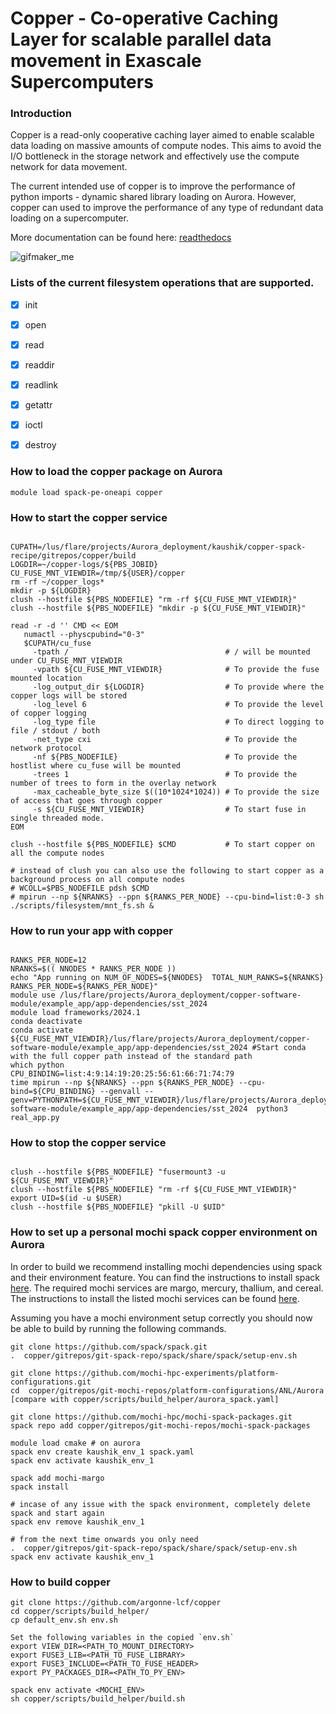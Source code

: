 # Copper - Co-operative Caching Layer for scalable parallel data movement in Exascale Supercomputers

### Introduction 

Copper is a read-only cooperative caching layer aimed to enable scalable data loading on massive amounts of compute nodes. This aims to avoid the I/O bottleneck in the storage network and effectively use the compute network for data movement. 

The current intended use of copper is to improve the performance of python imports - dynamic shared library loading on Aurora. However, copper can used to improve the performance of any type of redundant data loading on a supercomputer. 

More documentation can be found here: [readthedocs](https://alcf-copper-docs.readthedocs.io/en/latest/)

![gifmaker_me](https://github.com/user-attachments/assets/9a6a12a0-2003-42a0-80e2-330305c38524)



### Lists of the current filesystem operations that are supported.

- [x] init
- [x] open
- [x] read
- [x] readdir
- [x] readlink
- [x] getattr
- [x] ioctl
- [x] destroy



### How to load the copper package on Aurora

```
module load spack-pe-oneapi copper
```


### How to start the copper service

```

CUPATH=/lus/flare/projects/Aurora_deployment/kaushik/copper-spack-recipe/gitrepos/copper/build
LOGDIR=~/copper-logs/${PBS_JOBID}
CU_FUSE_MNT_VIEWDIR=/tmp/${USER}/copper
rm -rf ~/copper_logs*
mkdir -p ${LOGDIR}
clush --hostfile ${PBS_NODEFILE} "rm -rf ${CU_FUSE_MNT_VIEWDIR}"
clush --hostfile ${PBS_NODEFILE} "mkdir -p ${CU_FUSE_MNT_VIEWDIR}"

read -r -d '' CMD << EOM
   numactl --physcpubind="0-3"
   $CUPATH/cu_fuse 
     -tpath /                                   # / will be mounted under CU_FUSE_MNT_VIEWDIR
     -vpath ${CU_FUSE_MNT_VIEWDIR}              # To provide the fuse mounted location
     -log_output_dir ${LOGDIR}                  # To provide where the copper logs will be stored
     -log_level 6                               # To provide the level of copper logging 
     -log_type file                             # To direct logging to file / stdout / both
     -net_type cxi                              # To provide the network protocol
     -nf ${PBS_NODEFILE}                        # To provide the hostlist where cu_fuse will be mounted
     -trees 1                                   # To provide the number of trees to form in the overlay network
     -max_cacheable_byte_size $((10*1024*1024)) # To provide the size of access that goes through copper
     -s ${CU_FUSE_MNT_VIEWDIR}                  # To start fuse in single threaded mode.
EOM

clush --hostfile ${PBS_NODEFILE} $CMD           # To start copper on all the compute nodes

# instead of clush you can also use the following to start copper as a background process on all compute nodes 
# WCOLL=$PBS_NODEFILE pdsh $CMD
# mpirun --np ${NRANKS} --ppn ${RANKS_PER_NODE} --cpu-bind=list:0-3 sh ./scripts/filesystem/mnt_fs.sh & 

```

### How to run your app with copper

```

RANKS_PER_NODE=12
NRANKS=$(( NNODES * RANKS_PER_NODE ))
echo "App running on NUM_OF_NODES=${NNODES}  TOTAL_NUM_RANKS=${NRANKS}  RANKS_PER_NODE=${RANKS_PER_NODE}"
module use /lus/flare/projects/Aurora_deployment/copper-software-module/example_app/app-dependencies/sst_2024
module load frameworks/2024.1
conda deactivate
conda activate ${CU_FUSE_MNT_VIEWDIR}/lus/flare/projects/Aurora_deployment/copper-software-module/example_app/app-dependencies/sst_2024 #Start conda with the full copper path instead of the standard path
which python
CPU_BINDING=list:4:9:14:19:20:25:56:61:66:71:74:79 
time mpirun --np ${NRANKS} --ppn ${RANKS_PER_NODE} --cpu-bind=${CPU_BINDING} --genvall --genv=PYTHONPATH=${CU_FUSE_MNT_VIEWDIR}/lus/flare/projects/Aurora_deployment/copper-software-module/example_app/app-dependencies/sst_2024  python3 real_app.py

```

### How to stop the copper service

```

clush --hostfile ${PBS_NODEFILE} "fusermount3 -u ${CU_FUSE_MNT_VIEWDIR}"
clush --hostfile ${PBS_NODEFILE} "rm -rf ${CU_FUSE_MNT_VIEWDIR}"
export UID=$(id -u $USER)
clush --hostfile ${PBS_NODEFILE} "pkill -U $UID"

```


### How to set up a personal mochi spack copper environment on Aurora

In order to build we recommend installing mochi dependencies using spack and their environment feature. You can find the instructions to install spack [here](https://spack-tutorial.readthedocs.io/en/latest/tutorial_basics.html). The required mochi services are margo, mercury, thallium, and cereal. The instructions to install the listed mochi services can be found [here](https://mochi.readthedocs.io/en/latest/installing.html).

Assuming you have a mochi environment setup correctly you should now be able to build by running the following commands.

```
git clone https://github.com/spack/spack.git
.  copper/gitrepos/git-spack-repo/spack/share/spack/setup-env.sh 

git clone https://github.com/mochi-hpc-experiments/platform-configurations.git
cd  copper/gitrepos/git-mochi-repos/platform-configurations/ANL/Aurora 
[compare with copper/scripts/build_helper/aurora_spack.yaml]

git clone https://github.com/mochi-hpc/mochi-spack-packages.git
spack repo add copper/gitrepos/git-mochi-repos/mochi-spack-packages

module load cmake # on aurora
spack env create kaushik_env_1 spack.yaml 
spack env activate kaushik_env_1 

spack add mochi-margo
spack install

# incase of any issue with the spack environment, completely delete spack and start again
spack env remove kaushik_env_1 

# from the next time onwards you only need 
.  copper/gitrepos/git-spack-repo/spack/share/spack/setup-env.sh 
spack env activate kaushik_env_1 
```

### How to build copper
 
```
git clone https://github.com/argonne-lcf/copper  
cd copper/scripts/build_helper/
cp default_env.sh env.sh

Set the following variables in the copied `env.sh`
export VIEW_DIR=<PATH_TO_MOUNT_DIRECTORY>
export FUSE3_LIB=<PATH_TO_FUSE_LIBRARY>
export FUSE3_INCLUDE=<PATH_TO_FUSE_HEADER>
export PY_PACKAGES_DIR=<PATH_TO_PY_ENV>

spack env activate <MOCHI_ENV>
sh copper/scripts/build_helper/build.sh
```
